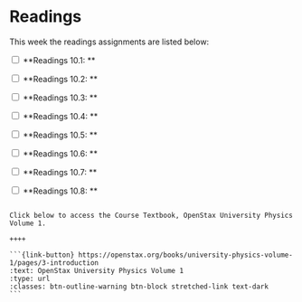 # Readings

This week the readings assignments are listed below:

<label><input type="checkbox" id="week11_reading1" class="box"> **Readings 10.1: ** </input></label> 

<label><input type="checkbox" id="week11_reading2" class="box"> **Readings 10.2: ** </input></label> 

<label><input type="checkbox" id="week11_reading3" class="box"> **Readings 10.3: ** </input></label> 

<label><input type="checkbox" id="week11_reading4" class="box"> **Readings 10.4: ** </input></label> 

<label><input type="checkbox" id="week11_reading5" class="box"> **Readings 10.5: ** </input></label> 

<label><input type="checkbox" id="week11_reading5" class="box"> **Readings 10.6: ** </input></label> 

<label><input type="checkbox" id="week11_reading5" class="box"> **Readings 10.7: ** </input></label> 

<label><input type="checkbox" id="week11_reading5" class="box"> **Readings 10.8: ** </input></label>



````{panels}

Click below to access the Course Textbook, OpenStax University Physics Volume 1.

++++ 

```{link-button} https://openstax.org/books/university-physics-volume-1/pages/3-introduction
:text: OpenStax University Physics Volume 1
:type: url
:classes: btn-outline-warning btn-block stretched-link text-dark
```
````

